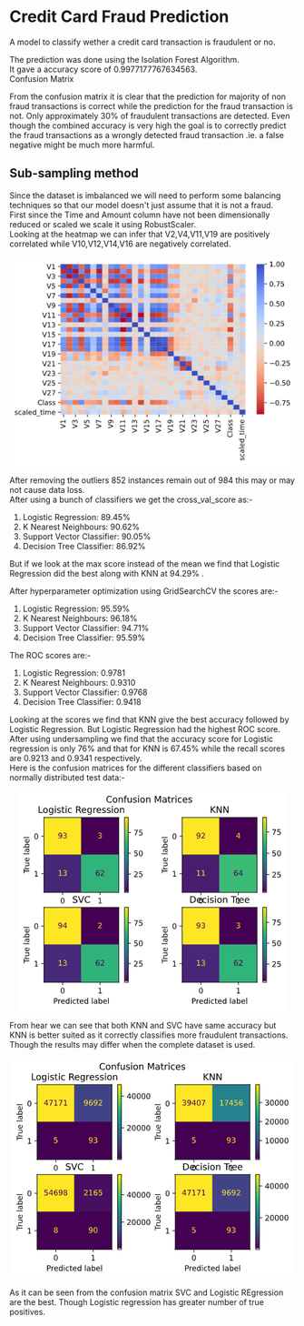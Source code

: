 # Credit Card Fraud Prediction

A model to classify wether a credit card transaction is fraudulent or no.

The prediction was done using the Isolation Forest Algorithm.  
It gave a accuracy score of 0.9977177767634563.  
Confusion Matrix  

From the confusion matrix it is clear that the prediction for majority of non fraud transactions is correct while the prediction for the fraud transaction is not. Only approximately 30% of fraudulent transactions are detected. Even though the combined accuracy is very high the goal is to correctly predict the fraud transactions as a wrongly detected fraud transaction .ie. a false negative might be much more harmful.  

## Sub-sampling method  
Since the dataset is imbalanced we will need to perform some balancing techniques so that our model doesn't just assume that it is not a fraud.  
First since the Time and Amount column have not been dimensionally reduced or scaled we scale it using RobustScaler.  
Looking at the heatmap we can infer that V2,V4,V11,V19 are positively correlated while V10,V12,V14,V16 are negatively correlated.  
 <p align="center">
  <img src="./images/heatmap.png" />  
</p> 

After removing the outliers 852 instances remain out of 984 this may or may not cause data loss.  
After using a bunch of classifiers we get the cross_val_score as:-
1. Logistic Regression: 89.45%
2. K Nearest Neighbours: 90.62%
3. Support Vector Classifier: 90.05%
4. Decision Tree Classifier: 86.92%

But if we look at the max score instead of the mean we find that Logistic Regression did the best along with KNN at 94.29%  .

After hyperparameter optimization using GridSearchCV the scores are:-
1. Logistic Regression: 95.59%
2. K Nearest Neighbours: 96.18%
3. Support Vector Classifier: 94.71%
4. Decision Tree Classifier: 95.59%

The ROC scores are:-
1. Logistic Regression: 0.9781
2. K Nearest Neighbours: 0.9310
3. Support Vector Classifier: 0.9768
4. Decision Tree Classifier: 0.9418

Looking at the scores we find that KNN give the best accuracy followed by Logistic Regression. But Logistic Regression had the highest ROC score.  
After using undersampling we find that the accuracy score for Logistic regression is only 76% and that for KNN is 67.45% while the recall scores are 0.9213 and 0.9341 respectively.  
Here is the confusion matrices for the different classifiers based on normally distributed test data:-
 <p align="center">
  <img src="./images/confmat_nd.png" />  
</p>  

From hear we can see that both KNN and SVC have same accuracy but KNN is better suited as it correctly classifies more fraudulent transactions. Though the results may differ when the complete dataset is used.  
 <p align="center">
  <img src="./images/confmatUS.png" />  
</p>  

As it can be seen from the confusion matrix SVC and Logistic REgression are the best. Though Logistic regression has greater number of true positives.
